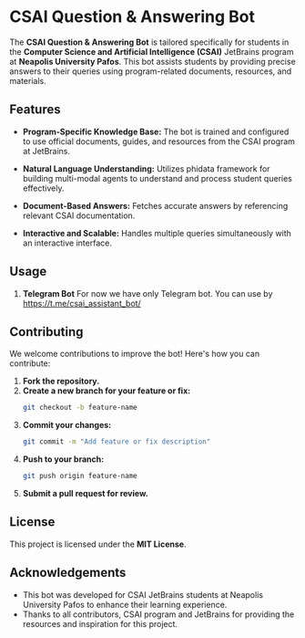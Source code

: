# CSAI Question & Answering Bot

The **CSAI Question & Answering Bot** is tailored specifically for students in the **Computer Science and Artificial Intelligence (CSAI)** JetBrains program at **Neapolis University Pafos**. This bot assists students by providing precise answers to their queries using program-related documents, resources, and materials.

## Features

- **Program-Specific Knowledge Base:**
  The bot is trained and configured to use official documents, guides, and resources from the CSAI program at JetBrains.

- **Natural Language Understanding:**
  Utilizes phidata framework for building multi-modal agents to understand and process student queries effectively.

- **Document-Based Answers:**
  Fetches accurate answers by referencing relevant CSAI documentation.

- **Interactive and Scalable:**
  Handles multiple queries simultaneously with an interactive interface.
  
## Usage

1. **Telegram Bot**
   For now we have only Telegram bot. You can use by https://t.me/csai_assistant_bot/
   
## Contributing

We welcome contributions to improve the bot! Here's how you can contribute:

1. **Fork the repository.**
2. **Create a new branch for your feature or fix:**
   ```bash
   git checkout -b feature-name
   ```
3. **Commit your changes:**
   ```bash
   git commit -m "Add feature or fix description"
   ```
4. **Push to your branch:**
   ```bash
   git push origin feature-name
   ```
5. **Submit a pull request for review.**

## License

This project is licensed under the **MIT License**.

## Acknowledgements

- This bot was developed for CSAI JetBrains students at Neapolis University Pafos to enhance their learning experience.
- Thanks to all contributors, CSAI program and JetBrains for providing the resources and inspiration for this project.
